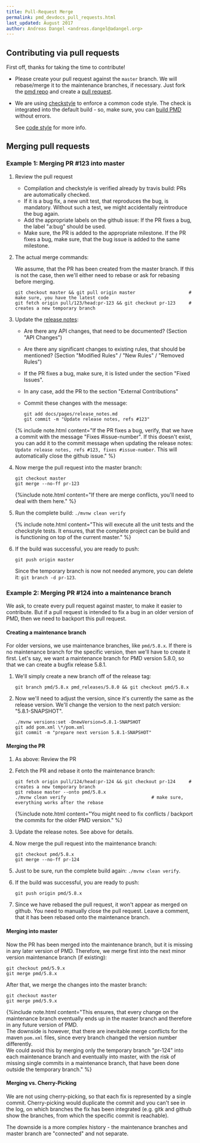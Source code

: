 ```yaml
---
title: Pull-Request Merge
permalink: pmd_devdocs_pull_requests.html
last_updated: August 2017
author: Andreas Dangel <andreas.dangel@adangel.org>
---
```


## Contributing via pull requests

First off, thanks for taking the time to contribute!

*   Please create your pull request against the `master` branch. We will rebase/merge it to the maintenance
    branches, if necessary. Just fork the [pmd repo](https://github.com/pmd/pmd/) and
    create a [pull request](https://github.com/pmd/pmd/pulls).

*   We are using [checkstyle](http://checkstyle.sourceforge.net/) to enforce a common code style.
    The check is integrated into the default build - so, make sure, you can [build PMD](pmd_devdocs_building.html)
    without errors.

    See [code style](pmd_devdocs_codestyle.html) for more info.

## Merging pull requests

### Example 1: Merging PR #123 into master

1.  Review the pull request

    *   Compilation and checkstyle is verified already by travis build: PRs are automatically checked.
    *   If it is a bug fix, a new unit test, that reproduces the bug, is mandatory. Without such a test, we might accidentally reintroduce the bug again.
    *   Add the appropriate labels on the github issue: If the PR fixes a bug, the label "a:bug" should be used.
    *   Make sure, the PR is added to the appropriate milestone. If the PR fixes a bug, make sure, that the bug issue is added to the same milestone.

2.  The actual merge commands:

    We assume, that the PR has been created from the master branch. If this is not the case,
    then we'll either need to rebase or ask for rebasing before merging.

    ```
    git checkout master && git pull origin master                    # make sure, you have the latest code
    git fetch origin pull/123/head:pr-123 && git checkout pr-123     # creates a new temporary branch
    ```

3.  Update the [release notes](https://github.com/pmd/pmd/blob/master/docs/pages/release_notes.md):

    *   Are there any API changes, that need to be documented? (Section "API Changes")
    *   Are there any significant changes to existing rules, that should be mentioned?
        (Section "Modified Rules" / "New Rules" / "Removed Rules")
    *   If the PR fixes a bug, make sure, it is listed under the section "Fixed Issues".
    *   In any case, add the PR to the section "External Contributions"
    *   Commit these changes with the message:

            git add docs/pages/release_notes.md
            git commit -m "Update release notes, refs #123"

    {% include note.html content="If the PR fixes a bug, verify, that we have a commit with the message
    \"Fixes #issue-number\". If this doesn't exist, you can add it to the commit message when
    updating the release notes: `Update release notes, refs #123, fixes #issue-number`.
    This will automatically close the github issue." %}

4.  Now merge the pull request into the master branch:

    ```
    git checkout master
    git merge --no-ff pr-123
    ```

    {%include note.html content="If there are merge conflicts, you'll need to deal with them here." %}

5.  Run the complete build: `./mvnw clean verify`

    {% include note.html content="This will execute all the unit tests and the checkstyle tests. It ensures,
    that the complete project can be build and is functioning on top of the current master." %}

6.  If the build was successful, you are ready to push:

    ```
    git push origin master
    ```

    Since the temporary branch is now not needed anymore, you can delete it:
    `git branch -d pr-123`.


### Example 2: Merging PR #124 into a maintenance branch

We ask, to create every pull request against master, to make it easier to contribute.
But if a pull request is intended to fix a bug in an older version of PMD, then we need to backport this pull request.

#### Creating a maintenance branch

For older versions, we use maintenance branches, like `pmd/5.8.x`. If there is no maintenance branch for
the specific version, then we'll have to create it first. Let's say, we want a maintenance branch for
PMD version 5.8.0, so that we can create a bugfix release 5.8.1.

1.  We'll simply create a new branch off of the release tag:

    ```
    git branch pmd/5.8.x pmd_releases/5.8.0 && git checkout pmd/5.8.x
    ```

2.  Now we'll need to adjust the version, since it's currently the same as the release version.
    We'll change the version to the next patch version: "5.8.1-SNAPSHOT".

    ```
    ./mvnw versions:set -DnewVersion=5.8.1-SNAPSHOT
    git add pom.xml \*/pom.xml
    git commit -m "prepare next version 5.8.1-SNAPSHOT"
    ```

#### Merging the PR

1.  As above: Review the PR

2.  Fetch the PR and rebase it onto the maintenance branch:

    ```
    git fetch origin pull/124/head:pr-124 && git checkout pr-124     # creates a new temporary branch
    git rebase master --onto pmd/5.8.x
    ./mvnw clean verify                                # make sure, everything works after the rebase
    ```

    {%include note.html content="You might need to fix conflicts / backport the commits for the older
    PMD version." %}

3.  Update the release notes. See above for details.

4.  Now merge the pull request into the maintenance branch:

    ```
    git checkout pmd/5.8.x
    git merge --no-ff pr-124
    ```

5.  Just to be sure, run the complete build again: `./mvnw clean verify`.

6.  If the build was successful, you are ready to push:

    ```
    git push origin pmd/5.8.x
    ```

7.  Since we have rebased the pull request, it won't appear as merged on github.
    You need to manually close the pull request. Leave a comment, that it has been
    rebased onto the maintenance branch.

#### Merging into master

Now the PR has been merged into the maintenance branch, but it is missing in any later version of PMD.
Therefore, we merge first into the next minor version maintenance branch (if existing):

    git checkout pmd/5.9.x
    git merge pmd/5.8.x

After that, we merge the changes into the master branch:

    git checkout master
    git merge pmd/5.9.x

{%include note.html content="This ensures, that every change on the maintenance branch eventually ends
up in the master branch and therefore in any future version of PMD.<br>
The downside is however, that there are inevitable merge conflicts for the maven `pom.xml` files, since
every branch changed the version number differently.<br>
We could avoid this by merging only the temporary branch \"pr-124\" into each maintenance branch and
eventually into master, with the risk of missing single commits in a maintenance branch, that have been
done outside the temporary branch." %}

#### Merging vs. Cherry-Picking

We are not using cherry-picking, so that each fix is represented by a single commit.
Cherry-picking would duplicate the commit and you can't see in the log, on which branches the fix has been
integrated (e.g. gitk and github show the branches, from which the specific commit is reachable).

The downside is a more complex history - the maintenance branches and master branch are "connected" and not separate.

